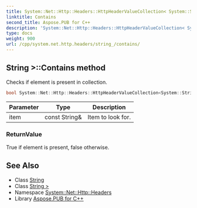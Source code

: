 ```yaml
---
title: System::Net::Http::Headers::HttpHeaderValueCollection< System::String >::Contains method
linktitle: Contains
second_title: Aspose.PUB for C++
description: 'System::Net::Http::Headers::HttpHeaderValueCollection< System::String >::Contains method. Checks if element is present in collection in C++.'
type: docs
weight: 900
url: /cpp/system.net.http.headers/string_/contains/
---
```

## String >::Contains method


Checks if element is present in collection.

```cpp
bool System::Net::Http::Headers::HttpHeaderValueCollection<System::String>::Contains(const String &item) const override
```


| Parameter | Type | Description |
| --- | --- | --- |
| item | const String\& | Item to look for. |

### ReturnValue

True if element is present, false otherwise.

## See Also

* Class [String](../../../system/string/)
* Class [String >](../)
* Namespace [System::Net::Http::Headers](../../)
* Library [Aspose.PUB for C++](../../../)
